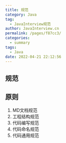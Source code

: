 ```yaml
---
title: 规范
category: Java
tag: 
  - JavaInterview规范
author: JavaInterview.cn
permalink: /pages/f87cc3/
categories: 
  - summary
tags: 
  - Java
date: 2022-04-21 22:12:56
---
```




## 规范

## 原则
1. MD文档规范
2. 工程结构规范
3. 代码编写规范
4. 代码命名规范
5. 代码通用规范


